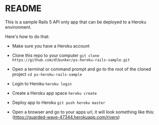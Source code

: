 # README

This is a sample Rails 5 API only app that can be deployed to a Heroku environment.

Here's how to do that:

* Make sure you have a Heroku account

* Clone this repo to your computer `git clone https://github.com/dlbunker/ps-heroku-rails-sample.git`

* Open a terminal or command prompt and go to the root of the cloned project `cd ps-heroku-rails-sample`

* Login to Heroku `heroku login`

* Create a Heroku app space `heroku create`

* Deploy app to Heroku `git push heroku master`

* Open a browser and go to your apps url, it will look something like this: (https://guarded-wave-47344.herokuapp.com/rivers)
